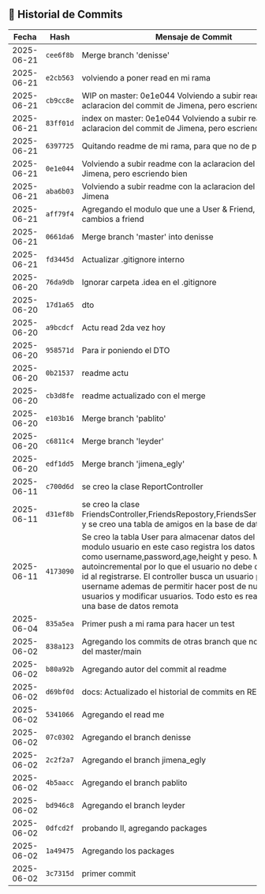 ## 📜 Historial de Commits

| Fecha       | Hash       | Mensaje de Commit                         | Autor |
|-------------|------------|-------------------------------------------|-------|
| 2025-06-21 | `cee6f8b` | Merge branch 'denisse' | N1sse |
| 2025-06-21 | `e2cb563` | volviendo a poner read en mi rama | N1sse |
| 2025-06-21 | `cb9cc8e` | WIP on master: 0e1e044 Volviendo a subir readme con la aclaracion del commit de Jimena, pero escriendo bien | N1sse |
| 2025-06-21 | `83ff01d` | index on master: 0e1e044 Volviendo a subir readme con la aclaracion del commit de Jimena, pero escriendo bien | N1sse |
| 2025-06-21 | `6397725` | Quitando readme de mi rama, para que no de problemas | N1sse |
| 2025-06-21 | `0e1e044` | Volviendo a subir readme con la aclaracion del commit de Jimena, pero escriendo bien | N1sse |
| 2025-06-21 | `aba6b03` | Volviendo a subir readme con la aclaracion del commit de Jimena | N1sse |
| 2025-06-21 | `aff79f4` | Agregando el modulo que une a User & Friend, mini cambios a friend | N1sse |
| 2025-06-21 | `0661da6` | Merge branch 'master' into denisse | N1sse |
| 2025-06-21 | `fd3445d` | Actualizar .gitignore interno | N1sse |
| 2025-06-20 | `76da9db` | Ignorar carpeta .idea en el .gitignore | N1sse |
| 2025-06-20 | `17d1a65` | dto | N1sse |
| 2025-06-20 | `a9bcdcf` | Actu read 2da vez hoy | N1sse |
| 2025-06-20 | `958571d` | Para ir poniendo el DTO | N1sse |
| 2025-06-20 | `0b21537` | readme actu | N1sse |
| 2025-06-20 | `cb3d8fe` | readme actualizado con el merge | N1sse |
| 2025-06-20 | `e103b16` | Merge branch 'pablito' | N1sse |
| 2025-06-20 | `c6811c4` | Merge branch 'leyder' | N1sse |
| 2025-06-20 | `edf1dd5` | Merge branch 'jimena_egly' | N1sse |
| 2025-06-11 | `c700d6d` | se creo la clase ReportController | XxleyderBetaxX |
| 2025-06-11 | `d31ef8b` | se creo la clase FriendsController,FriendsRepostory,FriendsServices,Friends y se creo una tabla de amigos en la base de datos | XxleyderBetaxX |
| 2025-06-11 | `4173090` | Se creo la tabla User para almacenar datos del usuario, el modulo usuario en este caso registra los datos ingresados como username,password,age,height y peso. Maneja un id autoincremental por lo que el usuario no debe de escribir un id al registrarse. El controller busca un usuario por username ademas de permitir hacer post de nuevos usuarios y modificar usuarios. Todo esto es realizado con una base de datos remota | PabloGCalderon |
| 2025-06-04 | `835a5ea` | Primer push a mi rama para hacer un test | PabloGCalderon |
| 2025-06-02 | `838a123` | Agregando los commits de otras branch que no sea la rama del  master/main | N1sse |
| 2025-06-02 | `b80a92b` | Agregando autor del commit al readme | N1sse |
| 2025-06-02 | `d69bf0d` | docs: Actualizado el historial de commits en README | N1sse |
| 2025-06-02 | `5341066` | Agregando el read me | N1sse |
| 2025-06-02 | `07c0302` | Agregando el branch denisse | N1sse |
| 2025-06-02 | `2c2f2a7` | Agregando el branch jimena_egly | N1sse |
| 2025-06-02 | `4b5aacc` | Agregando el branch pablito | N1sse |
| 2025-06-02 | `bd946c8` | Agregando el branch leyder | N1sse |
| 2025-06-02 | `0dfcd2f` | probando II, agregando packages | N1sse |
| 2025-06-02 | `1a49475` | Agregando los packages | N1sse |
| 2025-06-02 | `3c7315d` | primer commit | N1sse |